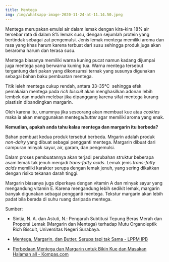 ```yaml
---
title: Mentega
img: /img/whatsapp-image-2020-11-24-at-11.14.50.jpeg
---
```


Mentega merupakan emulsi air dalam lemak dengan kira-kira 18% air tersebar rata di dalam 8% lemak susu, dengan sejumlah protein yang bertindak sebagai zat pengemulsi. Jenis lemak mentega memiliki aroma dan rasa yang khas harum karena terbuat dari susu sehingga produk juga akan beraroma harum dan terasa susu.

Mentega biasanya memiliki warna kuning pucat namun kadang dijumpai juga mentega yang berwarna kuning tua. Warna mentega tersebut tergantung dari pakan yang dikonsumsi ternak yang susunya digunakan sebagai bahan baku pembuatan mentega.

Titik leleh mentega cukup rendah, antara 33-35°C  sehingga efek pemakaian mentega pada _rich biscuit_ akan menghasilkan adonan lebih lembek dan mudah melebar jika dipanggang karena sifat mentega kurang plastisin dibandingkan margarin.

Oleh karena itu, umumnya jika seseorang akan membuat kue atau _cookies_ maka ia akan menggunakan mentega/_butter_ agar memiliki aroma yang enak.

**Kemudian, apakah anda tahu kalau mentega dan margarin itu berbeda?**

Bahan pembuat kedua produk tersebut berbeda. Mrgarin adalah produk _non-dairy_ yang dibuat sebagai pengganti mentega. Margarin dibuat dari campuran minyak sayur, air, garam, dan pengemulsi.

Dalam proses pembuatannya akan terjadi perubahan struktur beberapa asam lemak tak jenuh menjadi _trans-fatty acids_. Lemak jenis _trans-fatty acids_ memiliki karakter serupa dengan lemak jenuh, yang sering dikaitkan dengan risiko tekanan darah tinggi.

Margarin biasanya juga diperkaya dengan vitamin A dan minyak sayur yang mengandung vitamin E. Karena mengandung lebih sedikit lemak, margarin banyak digunakan sebagai pengganti mentega. Tekstur margarin akan lebih padat bila berada di suhu ruang daripada mentega.

Sumber:

- Sintia, N. A. dan Astuti, N.: Pengaruh Subtitusi Tepung Beras Merah dan Proporsi Lemak (Margarin dan Mentega) terhadap Mutu Organoleptik Rich Biscuit, Universitas Negeri Surabaya.

- [Mentega, Margarin, dan Butter, Serupa tapi tak Sama - LPPM IPB](https://lppm.ipb.ac.id/mentega-margarin-butter-serupa-tapi-tak-sama/)

- [Perbedaan Mentega dan Margarin untuk Bikin Kue dan Masakan Halaman all - Kompas.com](https://www.kompas.com/food/read/2020/07/24/211200875/perbedaan-mentega-dan-margarin-untuk-bikin-kue-dan-masakan?page=all)

